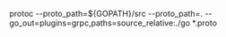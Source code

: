  protoc --proto_path=${GOPATH}/src --proto_path=. --go_out=plugins=grpc,paths=source_relative:./go *.proto